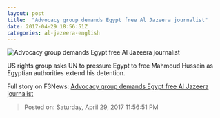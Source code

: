 ```yaml
---
layout: post
title:  "Advocacy group demands Egypt free Al Jazeera journalist"
date: 2017-04-29 18:56:51Z
categories: al-jazeera-english
---
```


![Advocacy group demands Egypt free Al Jazeera journalist](http://www.aljazeera.com/mritems/Images/2017/1/4/7b26e566d1ec49dfae0f16e88b7db5f0_18.jpg)

US rights group asks UN to pressure Egypt to free Mahmoud Hussein as Egyptian authorities extend his detention.


Full story on F3News: [Advocacy group demands Egypt free Al Jazeera journalist](http://www.f3nws.com/n/sDJeEJ)

> Posted on: Saturday, April 29, 2017 11:56:51 PM
